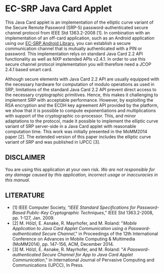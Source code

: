 # EC-SRP Java Card Applet

This Java Card applet is an implementation of the elliptic curve variant of the Secure Remote Password (SRP-5)
password-authenticated secure channel protocol from IEEE Std 1363.2-2008 [1]. In combination with an
implementation of an off-card application, such as an Android application using
our [EC-SRP Android Library](https://github.com/mobilesec/secure-channel-ec-srp-android-lib),
you can establish a secure communication channel that is mutually authenticated
with a PIN or password. This implementation relys on standard Java Card 2.2 API
functionality as well as NXP extended APIs v2.4.1. In order to use this secure channel protocol implementation you will therefore need a JCOP 2.4.1 based smart card. 

Although secure elements with Java Card 2.2 API are usually
equipped with the necessary hardware for computation of modulo operations as used
in SRP, limitations of the standard Java Card 2.2 API prevent direct access to
the necessary cryptographic primitives. Hence, this makes it challenging to
implement SRP with acceptable performance. However, by exploiting the RSA
encryption and the ECDH key agreement API provided by the platform, we show that it is possible to compute
exponentiations and multiplications with support of the cryptographic
co-processor. This, and minor adaptations to the protocol, made it possible to
implement the elliptic curve variant of SRP server-side in a Java Card applet with reasonable
computation time. This work was initially presented in the MoMM2014 paper [2]. The extended version of this paper includes the elliptic curve variant of SRP and was published in IJPCC [3].


## DISCLAIMER

You are using this application at your own risk. *We are not responsible for any
damage caused by this application, incorrect usage or inaccuracies in this manual.*

## LITERATURE

- [1] IEEE Computer Society, “*IEEE Standard Specifications for Password-Based Public-Key Cryptographic Techniques*,” IEEE Std 1363.2-2008, pp. 1-127, Jan. 2009.
- [2] M. Hölzl, E. Asnake, R. Mayrhofer, and M. Roland: "*Mobile Application to Java Card Applet Communication using a Password-authenticated Secure Channel*," in Proceedings of the 12th International Conference on Advances in Mobile Computing & Multimedia (MoMM2014), pp. 147-156, ACM, December 2014.
- [3] M. Hölzl, E. Asnake, R. Mayrhofer, and M. Roland: "*A Password-authenticated Secure Channel for App to Java Card Applet Communication*," in International Journal of Pervasive Computing and Communications (IJPCC), In Press.
